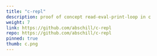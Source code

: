 ```yaml
---
title: "c-repl"
description: proof of concept read-eval-print-loop in c
weight: 7
link: https://github.com/abschill/c-repl
repo: https://github.com/abschill/c-repl
pinned: true
thumb: c.png
---
```

